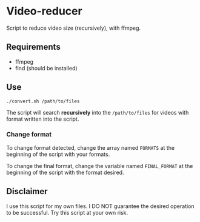 # Video-reducer
Script to reduce video size (recursively), with ffmpeg.

## Requirements

* ffmpeg
* find (should be installed)

## Use

    ./convert.sh /path/to/files

The script will search **recursively** into the `/path/to/files` for videos with format written into the script.

### Change format

To change format detected, change the array named `FORMATS` at the beginning of the script with your formats.

To change the final format, change the variable named `FINAL_FORMAT` at the beginning of the script with the format desired.

## Disclaimer

I use this script for my own files. I DO NOT guarantee the desired operation to be successful. Try this script at your own risk.

